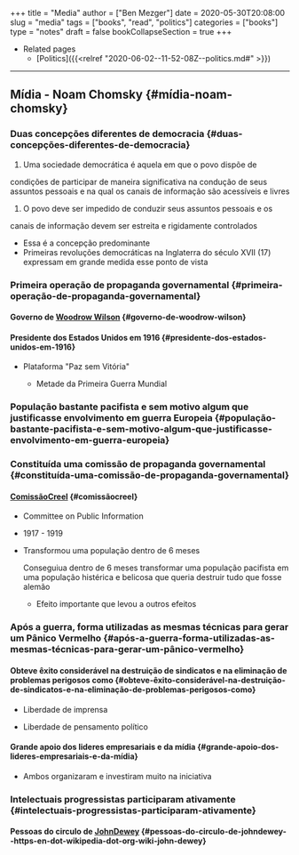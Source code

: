+++
title = "Media"
author = ["Ben Mezger"]
date = 2020-05-30T20:08:00
slug = "media"
tags = ["books", "read", "politics"]
categories = ["books"]
type = "notes"
draft = false
bookCollapseSection = true
+++

-   Related pages
    -   [Politics]({{<relref "2020-06-02--11-52-08Z--politics.md#" >}})

---


## ****Mídia**** - Noam Chomsky {#mídia-noam-chomsky}


### Duas concepções diferentes de democracia {#duas-concepções-diferentes-de-democracia}

1.  Uma sociedade democrática é aquela em que o povo dispõe de

condições de participar de maneira significativa na condução de seus
assuntos pessoais e na qual os canais de informação são acessíveis e
livres

1.  O povo deve ser impedido de conduzir seus assuntos pessoais e os

canais de informação devem ser estreita e rigidamente controlados

-   Essa é a concepção predominante
-   Primeiras revoluções democráticas na Inglaterra do século XVII
    (17) expressam em grande medida esse ponto de vista


### Primeira operação de propaganda governamental {#primeira-operação-de-propaganda-governamental}


#### Governo de [Woodrow Wilson](https://en.wikipedia.org/wiki/Woodrow%5FWilson) {#governo-de-woodrow-wilson}


#### Presidente dos Estados Unidos em 1916 {#presidente-dos-estados-unidos-em-1916}

<!--list-separator-->

-  Plataforma "Paz sem Vitória"

    <!--list-separator-->

    -  Metade da Primeira Guerra Mundial


### População bastante pacifista e sem motivo algum que justificasse envolvimento em guerra Europeia {#população-bastante-pacifista-e-sem-motivo-algum-que-justificasse-envolvimento-em-guerra-europeia}


### Constituída uma comissão de propaganda governamental {#constituída-uma-comissão-de-propaganda-governamental}


#### [ComissãoCreel](https://en.wikipedia.org/wiki/Committee%5Fon%5FPublic%5FInformation) {#comissãocreel}

<!--list-separator-->

-  Committee on Public Information

<!--list-separator-->

-  1917 - 1919

<!--list-separator-->

-  Transformou uma população dentro de 6 meses

    Conseguiua dentro de 6 meses transformar uma população pacifista
    em uma população histérica e belicosa que queria destruir tudo que fosse
    alemão

    <!--list-separator-->

    -  Efeito importante que levou a outros efeitos


### Após a guerra, forma utilizadas as mesmas técnicas para gerar um Pânico Vermelho {#após-a-guerra-forma-utilizadas-as-mesmas-técnicas-para-gerar-um-pânico-vermelho}


#### Obteve êxito considerável na destruição de sindicatos e na eliminação de problemas perigosos como {#obteve-êxito-considerável-na-destruição-de-sindicatos-e-na-eliminação-de-problemas-perigosos-como}

<!--list-separator-->

-  Liberdade de imprensa

<!--list-separator-->

-  Liberdade de pensamento político


#### Grande apoio dos lideres empresariais e da mídia {#grande-apoio-dos-lideres-empresariais-e-da-mídia}

<!--list-separator-->

-  Ambos organizaram e investiram muito na iniciativa


### Intelectuais progressistas participaram ativamente {#intelectuais-progressistas-participaram-ativamente}


#### Pessoas do circulo de [JohnDewey](<https://en.wikipedia.org/wiki/John%5FDewey>) {#pessoas-do-circulo-de-johndewey--https-en-dot-wikipedia-dot-org-wiki-john-dewey}
